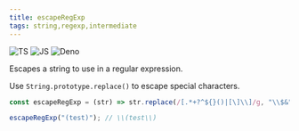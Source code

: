 ```yaml
---
title: escapeRegExp
tags: string,regexp,intermediate
---
```


![TS](https://img.shields.io/badge/supports-typescript-blue.svg?style=flat-square)
![JS](https://img.shields.io/badge/supports-javascript-yellow.svg?style=flat-square)
![Deno](https://img.shields.io/badge/supports-deno-green.svg?style=flat-square)

Escapes a string to use in a regular expression.

Use `String.prototype.replace()` to escape special characters.

```ts title="typescript"
const escapeRegExp = (str) => str.replace(/[.*+?^${}()|[\]\\]/g, "\\$&");
```

```ts title="typescript"
escapeRegExp("(test)"); // \\(test\\)
```
